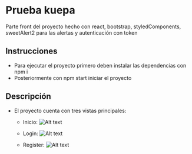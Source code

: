 
# Prueba kuepa

Parte front del proyecto hecho con react, bootstrap, styledComponents, sweetAlert2 para las alertas y autenticación con token

## Instrucciones
* Para ejecutar el proyecto primero deben instalar las dependencias con npm i
* Posteriormente con npm start iniciar el proyecto

## Descripción
* El proyecto cuenta con tres vistas principales:
  * Inicio:
  ![Alt text](https://res.cloudinary.com/dkrcosw87/image/upload/v1608330316/Kuepa_PT_Home_wtinuy.gif)
  
  * Login:
  ![Alt text](https://res.cloudinary.com/dkrcosw87/image/upload/v1608330313/Kuepa_PT_Login_qt3nqi.gif)
  
  * Register:
  ![Alt text](https://res.cloudinary.com/dkrcosw87/image/upload/v1608330314/Kuepa_PT_Register_xtuude.gif)  
